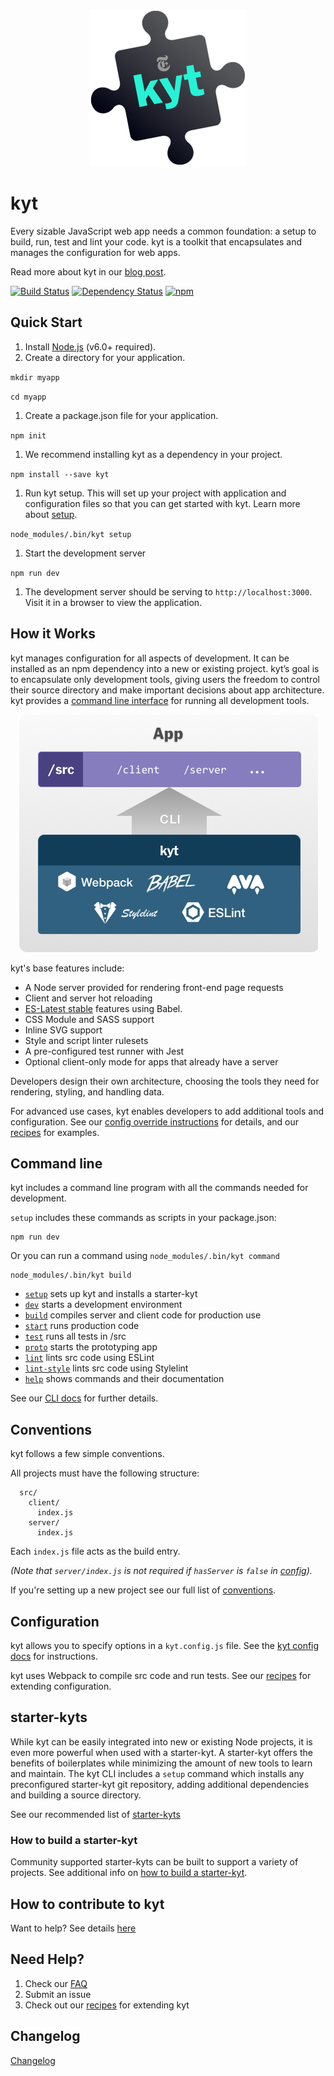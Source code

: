 <p align="center"><img src="/images/kyt-logo-large.png"></p>

# kyt

Every sizable JavaScript web app needs a common foundation: a setup to build, run, test and lint your code.
kyt is a toolkit that encapsulates and manages the configuration for web apps.

Read more about kyt in our [blog post](http://open.blogs.nytimes.com/2016/09/13/introducing-kyt-our-web-app-configuration-toolkit/).

[![Build Status](https://travis-ci.org/NYTimes/kyt.svg?branch=master)](https://travis-ci.org/NYTimes/kyt) [![Dependency Status](https://david-dm.org/NYTimes/kyt.svg)](https://david-dm.org/NYTimes/kyt) [![npm](https://img.shields.io/npm/v/kyt.svg)](https://www.npmjs.com/package/kyt)

## Quick Start

1. Install [Node.js](https://nodejs.org/) (v6.0+ required).
1. Create a directory for your application.

  `mkdir myapp`
  
  `cd myapp`

1. Create a package.json file for your application.

  `npm init`

1. We recommend installing kyt as a dependency in your project.

  `npm install --save kyt`

1. Run kyt setup. This will set up your project with application and configuration files so that you can get started with kyt. Learn more about [setup](/docs/commands.md#setup).

  `node_modules/.bin/kyt setup`

1. Start the development server

  `npm run dev`

1. The development server should be serving to `http://localhost:3000`. Visit it in a browser to view the application.

## How it Works

kyt manages configuration for all aspects of development. It can be installed as an npm dependency into a new or existing project. kyt’s goal is to encapsulate only development tools, giving users the freedom to control their source directory and make important decisions about app architecture. kyt provides a [command line interface](/docs/commands.md) for running all development tools.

<p align="center"><img src="/images/kyt-diagram.png"></p>

kyt's base features include:

* A Node server provided for rendering front-end page requests
* Client and server hot reloading
* [ES-Latest stable](https://babeljs.io/docs/plugins/preset-latest/) features using Babel.
* CSS Module and SASS support
* Inline SVG support
* Style and script linter rulesets
* A pre-configured test runner with Jest
* Optional client-only mode for apps that already have a server

Developers design their own architecture, choosing the tools they need for rendering, styling, and handling data.

For advanced use cases, kyt enables developers to add additional tools and configuration.
See our [config override instructions](/docs/kytConfig.md#modifywebpackconfig) for details, and our [recipes](/docs/Recipes.md) for examples.

## Command line

kyt includes a command line program with all the commands needed for development.

`setup` includes these commands as scripts in your package.json:

```
npm run dev
```

Or you can run a command using `node_modules/.bin/kyt command`

```
node_modules/.bin/kyt build
```

* [`setup`](/docs/commands.md#setup) sets up kyt and installs a starter-kyt
* [`dev`](/docs/commands.md#dev) starts a development environment
* [`build`](/docs/commands.md#build) compiles server and client code for production use
* [`start`](/docs/commands.md#start) runs production code
* [`test`](/docs/commands.md#test) runs all tests in /src
* [`proto`](/docs/commands.md#proto) starts the prototyping app
* [`lint`](/docs/commands.md#lint) lints src code using ESLint
* [`lint-style`](/docs/commands.md#lint-style) lints src code using Stylelint
* [`help`](/docs/commands.md#help) shows commands and their documentation

See our [CLI docs](/docs/commands.md) for further details.

## Conventions

kyt follows a few simple conventions.

All projects must have the following structure:
```
  src/
    client/
      index.js
    server/
      index.js
```

Each `index.js` file acts as the build entry.

*(Note that `server/index.js` is not required if `hasServer` is `false` in [config](#configuration)).*

If you're setting up a new project see our full list of [conventions](/docs/conventions.md).


## Configuration

kyt allows you to specify options in a `kyt.config.js` file.
See the [kyt config docs](/docs/kytConfig.md) for instructions.

kyt uses Webpack to compile src code and run tests.
See our [recipes](/docs/Recipes.md) for extending configuration.

## starter-kyts

While kyt can be easily integrated into new or existing Node projects, it is even more powerful when used with a starter-kyt. A starter-kyt offers the benefits of boilerplates while minimizing the amount of new tools to learn and maintain. The kyt CLI includes a `setup` command which installs any preconfigured starter-kyt git repository, adding additional dependencies and building a source directory.

See our recommended list of [starter-kyts](/docs/commands.md#recommended-starter-kyts)

### How to build a starter-kyt

Community supported starter-kyts can be built to support a variety of projects.
See additional info on [how to build a starter-kyt](/docs/Starterkyts.md).


## How to contribute to kyt

Want to help? See details [here](/CONTRIBUTING.md)

## Need Help?

1. Check our [FAQ](/docs/FAQ.md)
2. Submit an issue
3. Check out our [recipes](/docs/Recipes.md) for extending kyt

## Changelog

[Changelog](/CHANGELOG.md)
